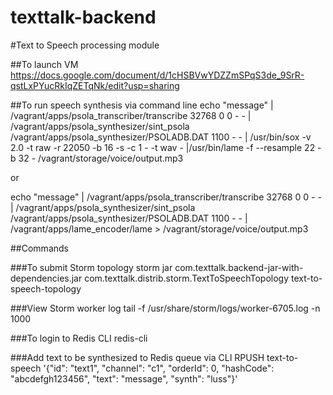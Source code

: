 texttalk-backend
================

#Text to Speech processing module

##To launch VM
https://docs.google.com/document/d/1cHSBVwYDZZmSPqS3de_9SrR-qstLxPYucRkIqZETqNk/edit?usp=sharing

##To run speech synthesis via command line
echo "message" | /vagrant/apps/psola_transcriber/transcribe 32768 0 0 - - | /vagrant/apps/psola_synthesizer/sint_psola /vagrant/apps/psola_synthesizer/PSOLADB.DAT 1100 - - | /usr/bin/sox -v 2.0 -t raw -r 22050 -b 16 -s -c 1 - -t wav - |/usr/bin/lame -f --resample 22 -b 32 - /vagrant/storage/voice/output.mp3

or

echo "message" | /vagrant/apps/psola_transcriber/transcribe 32768 0 0 - - | /vagrant/apps/psola_synthesizer/sint_psola /vagrant/apps/psola_synthesizer/PSOLADB.DAT 1100 - - | /vagrant/apps/lame_encoder/lame > /vagrant/storage/voice/output.mp3

##Commands

###To submit Storm topology
storm jar com.texttalk.backend-jar-with-dependencies.jar com.texttalk.distrib.storm.TextToSpeechTopology text-to-speech-topology

###View Storm worker log
tail -f /usr/share/storm/logs/worker-6705.log -n 1000

###To login to Redis CLI
redis-cli

###Add text to be synthesized to Redis queue via CLI
RPUSH text-to-speech '{"id": "text1", "channel": "c1", "orderId": 0, "hashCode": "abcdefgh123456", "text": "message", "synth": "luss"}'
